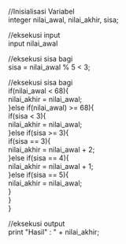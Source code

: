 //Inisialisasi Variabel
<br>
integer nilai_awal, nilai_akhir, sisa;

//eksekusi input
<br>
input nilai_awal

//eksekusi sisa bagi
<br>
sisa = nilai_awal % 5 < 3;

//eksekusi sisa bagi
<br>
if(nilai_awal < 68){
    <br>
    nilai_akhir = nilai_awal;
    <br>
}else if(nilai_awal) >= 68){
    <br>
    if(sisa < 3){
        <br>
        nilai_akhir = nilai_awal;
        <br>
    }else if(sisa >= 3){
        <br>
        if(sisa == 3){
        <br>
        nilai_akhir = nilai_awal + 2;
        <br>
    }else if(sisa == 4){
        <br>
        nilai_akhir = nilai_awal + 1;
        <br>
    }else  if(sisa == 5){
        <br>
        nilai_akhir = nilai_awal;
        <br>
    }
        <br>
    }
    <br>
}

//eksekusi output
<br>
print "Hasil" : " + nilai_akhir;

    
